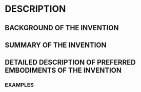 # DESCRIPTION

## BACKGROUND OF THE INVENTION

## SUMMARY OF THE INVENTION

## DETAILED DESCRIPTION OF PREFERRED EMBODIMENTS OF THE INVENTION

### EXAMPLES

